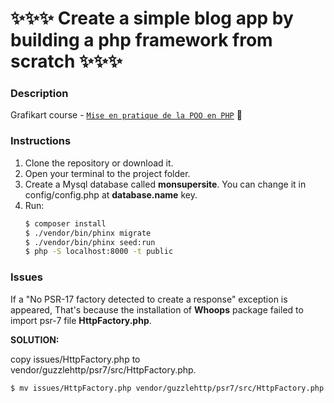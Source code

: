 # ✨✨✨ Create a simple blog app by building a php framework from scratch ✨✨✨

### Description
Grafikart course - [`Mise en pratique de la POO en PHP`](https://www.youtube.com/playlist?list=PLjwdMgw5TTLXP6JWACTxDqun0jJ5_sYvK) 🚀

### Instructions

1. Clone the repository or download it.
2. Open your terminal to the project folder.
3. Create a Mysql database called **monsupersite**. You can change it in config/config.php at **database.name** key.
4. Run:
    ```sh
    $ composer install
    $ ./vendor/bin/phinx migrate
    $ ./vendor/bin/phinx seed:run
    $ php -S localhost:8000 -t public
    ```
### Issues

If a "No PSR-17 factory detected to create a response" exception is appeared, That's because the installation of
**Whoops** package failed to import psr-7 file **HttpFactory.php**.

**SOLUTION:**

copy issues/HttpFactory.php to vendor/guzzlehttp/psr7/src/HttpFactory.php.

```sh
$ mv issues/HttpFactory.php vendor/guzzlehttp/psr7/src/HttpFactory.php
```


